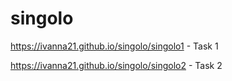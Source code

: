 # singolo

https://ivanna21.github.io/singolo/singolo1 - Task 1

https://ivanna21.github.io/singolo/singolo2 - Task 2

